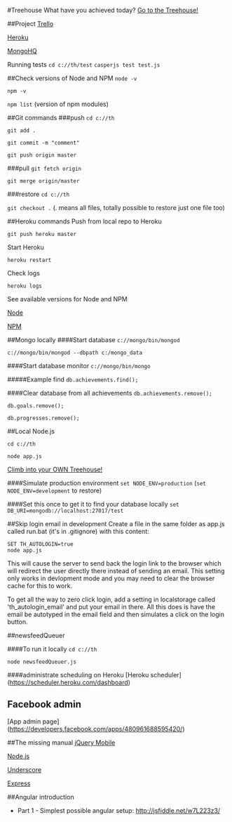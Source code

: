 #Treehouse
What have you achieved today?
[Go to the Treehouse!](http://www.treehouse.io)

##Project
[Trello](https://trello.com/b/xTuMReiw/treehouse)

[Heroku](https://api.heroku.com/myapps/treehouseapp)

[MongoHQ](https://new.mongohq.com/treehouse/mongo/treehouse/collections)

Running tests
`cd c://th/test`
`casperjs test test.js`

##Check versions of Node and NPM
`node -v`

`npm -v`

`npm list` (version of npm modules)

##Git commands
###push
`cd c://th`

`git add .`

`git commit -m "comment"`

`git push origin master`

###pull
`git fetch origin`

`git merge origin/master`

###restore
`cd c://th`

`git checkout .` (. means all files, totally possible to restore just one file too)


##Heroku commands
Push from local repo to Heroku

`git push heroku master`

Start Heroku

`heroku restart`

Check logs

`heroku logs`


See available versions for Node and NPM

[Node](http://heroku-buildpack-nodejs.s3.amazonaws.com/manifest.nodejs)

[NPM](http://heroku-buildpack-nodejs.s3.amazonaws.com/manifest.npm)


##Mongo locally
####Start database
`c://mongo/bin/mongod`

`c://mongo/bin/mongod --dbpath c:/mongo_data`


####Start database monitor
`c://mongo/bin/mongo`


#####Example find
`db.achievements.find();`

####Clear database from all achievements
`db.achievements.remove();`

`db.goals.remove();`

`db.progresses.remove();`

##Local Node.js

`cd c://th`

`node app.js`

[Climb into your OWN Treehouse!](http://localhost:1337/)

####Simulate production environment
`set NODE_ENV=production` (`set NODE_ENV=development` to restore)

####Set this once to get it to find your database locally
`set DB_URI=mongodb://localhost:27017/test`

##Skip login email in development
Create a file in the same folder as app.js called run.bat (it's in .gitignore) with this content:

    SET TH_AUTOLOGIN=true
    node app.js

This will cause the server to send back the login link to the browser which will redirect the user directly there instead of sending an email. This setting only works in devlopment mode and you may need to clear the browser cache for this to work.

To get all the way to zero click login, add a setting in localstorage called 'th_autologin_email' and put your email in there. All this does is have the email be autotyped in the email field and then simulates a click on the login button.

##newsfeedQueuer

####To run it locally
 `cd c://th`

 `node newsfeedQueuer.js`

####administrate scheduling on Heroku
[Heroku scheduler] (https://scheduler.heroku.com/dashboard)

##  Facebook admin
[App admin page] (https://developers.facebook.com/apps/480961688595420/)

##The missing manual
[jQuery Mobile](http://jquerymobile.com/)

[Node.js](http://nodejs.org/)

[Underscore](http://documentcloud.github.com/underscore/)

[Express](http://expressjs.com/)

##Angular introduction
- Part 1 - Simplest possible angular setup: http://jsfiddle.net/w7L223z3/

